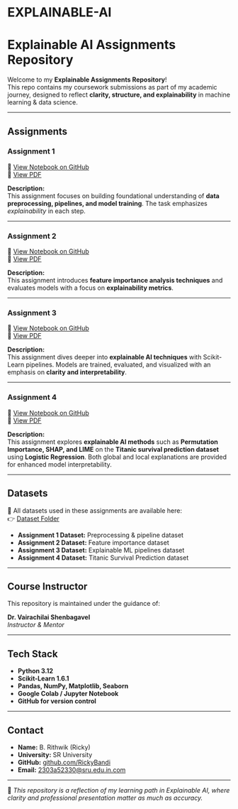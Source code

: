# EXPLAINABLE-AI
# Explainable AI Assignments Repository

Welcome to my **Explainable Assignments Repository**!  
This repo contains my coursework submissions as part of my academic journey, designed to reflect **clarity, structure, and explainability** in machine learning & data science.

---

## Assignments

### Assignment 1
🔗 [View Notebook on GitHub](https://github.com/RickyBandi/EXPLAINABLE-AI/blob/main/Assignment_1.ipynb)  
📄 [View PDF](https://github.com/RickyBandi/EXPLAINABLE-AI/blob/main/PDF/Assignment-1.pdf)

**Description:**  
This assignment focuses on building foundational understanding of **data preprocessing, pipelines, and model training**. The task emphasizes *explainability* in each step.

---

### Assignment 2
🔗 [View Notebook on GitHub](https://github.com/RickyBandi/EXPLAINABLE-AI/blob/main/Assignment_2.ipynb)  
📄 [View PDF](https://github.com/RickyBandi/EXPLAINABLE-AI/blob/main/PDF/Assignment-2.pdf)

**Description:**  
This assignment introduces **feature importance analysis techniques** and evaluates models with a focus on **explainability metrics**.

---

### Assignment 3
🔗 [View Notebook on GitHub](https://github.com/RickyBandi/EXPLAINABLE-AI/blob/main/Assignment_3.ipynb)  
📄 [View PDF](https://github.com/RickyBandi/EXPLAINABLE-AI/blob/main/PDF/Assignment-3.pdf)

**Description:**  
This assignment dives deeper into **explainable AI techniques** with Scikit-Learn pipelines. Models are trained, evaluated, and visualized with an emphasis on **clarity and interpretability**.

---

### Assignment 4
🔗 [View Notebook on GitHub](https://github.com/RickyBandi/EXPLAINABLE-AI/blob/main/Assignment_4.ipynb)  
📄 [View PDF](https://github.com/RickyBandi/EXPLAINABLE-AI/blob/main/PDF/Assignment-4.pdf)

**Description:**  
This assignment explores **explainable AI methods** such as **Permutation Importance, SHAP, and LIME** on the **Titanic survival prediction dataset** using **Logistic Regression**. Both global and local explanations are provided for enhanced model interpretability.

---

## Datasets

📂 All datasets used in these assignments are available here:  
👉 [Dataset Folder](https://github.com/RickyBandi/EXPLAINABLE-AI/tree/main/Datasets)

- **Assignment 1 Dataset:** Preprocessing & pipeline dataset  
- **Assignment 2 Dataset:** Feature importance dataset  
- **Assignment 3 Dataset:** Explainable ML pipelines dataset  
- **Assignment 4 Dataset:** Titanic Survival Prediction dataset  

---

## Course Instructor
This repository is maintained under the guidance of:

**Dr. Vairachilai Shenbagavel**  
*Instructor & Mentor*

---

## Tech Stack
- **Python 3.12**
- **Scikit-Learn 1.6.1**  
- **Pandas, NumPy, Matplotlib, Seaborn**  
- **Google Colab / Jupyter Notebook**  
- **GitHub for version control**  

---

## Contact
- **Name:** B. Rithwik (Ricky)  
- **University:** SR University  
- **GitHub:** [github.com/RickyBandi](https://github.com/RickyBandi)  
- **Email:** 2303a52330@sru.edu.in.com  

---

🚀 *This repository is a reflection of my learning path in Explainable AI, where clarity and professional presentation matter as much as accuracy.*  
